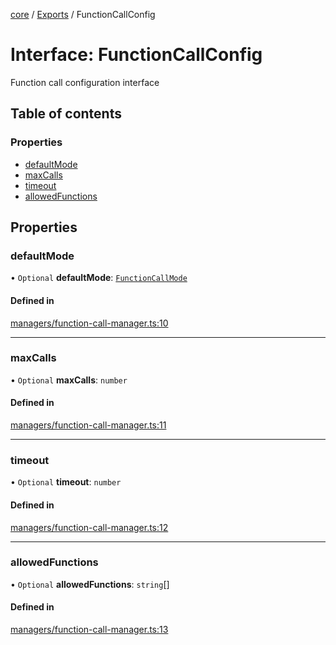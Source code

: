 <!-- 
 ⚠️  AUTO-GENERATED FILE - DO NOT EDIT MANUALLY
 This file is automatically generated by scripts/docs-generator.js
 To make changes, edit the source TypeScript files or update the generator script
-->

[core](../../) / [Exports](../modules) / FunctionCallConfig

# Interface: FunctionCallConfig

Function call configuration interface

## Table of contents

### Properties

- [defaultMode](FunctionCallConfig#defaultmode)
- [maxCalls](FunctionCallConfig#maxcalls)
- [timeout](FunctionCallConfig#timeout)
- [allowedFunctions](FunctionCallConfig#allowedfunctions)

## Properties

### defaultMode

• `Optional` **defaultMode**: [`FunctionCallMode`](../modules#functioncallmode)

#### Defined in

[managers/function-call-manager.ts:10](https://github.com/woojubb/robota/blob/7cc8c5dc7bc6a25399fd926ad971519431fc587f/packages/core/src/managers/function-call-manager.ts#L10)

___

### maxCalls

• `Optional` **maxCalls**: `number`

#### Defined in

[managers/function-call-manager.ts:11](https://github.com/woojubb/robota/blob/7cc8c5dc7bc6a25399fd926ad971519431fc587f/packages/core/src/managers/function-call-manager.ts#L11)

___

### timeout

• `Optional` **timeout**: `number`

#### Defined in

[managers/function-call-manager.ts:12](https://github.com/woojubb/robota/blob/7cc8c5dc7bc6a25399fd926ad971519431fc587f/packages/core/src/managers/function-call-manager.ts#L12)

___

### allowedFunctions

• `Optional` **allowedFunctions**: `string`[]

#### Defined in

[managers/function-call-manager.ts:13](https://github.com/woojubb/robota/blob/7cc8c5dc7bc6a25399fd926ad971519431fc587f/packages/core/src/managers/function-call-manager.ts#L13)
